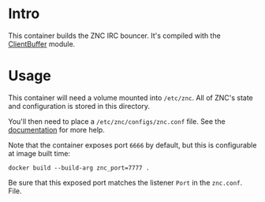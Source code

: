 # Intro
This container builds the ZNC IRC bouncer.  It's compiled with the [ClientBuffer](https://wiki.znc.in/Clientbuffer) module.

# Usage
This container will need a volume mounted into `/etc/znc`.  All of ZNC's state and configuration is stored in this directory.

You'll then need to place a `/etc/znc/configs/znc.conf` file.  See the [documentation](https://wiki.znc.in/Configuration) for more help.

Note that the container exposes port `6666` by default, but this is configurable at image built time:
```
docker build --build-arg znc_port=7777 .
```
Be sure that this exposed port matches the listener `Port` in the `znc.conf`. File.
